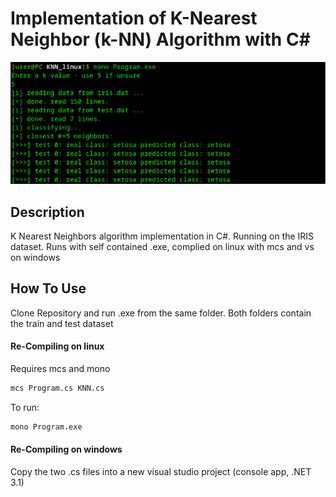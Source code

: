 # Implementation of K-Nearest Neighbor (k-NN) Algorithm with C#

![Project Image](/screencap.png)

## Description

K Nearest Neighbors algorithm implementation in C#. Running on the IRIS dataset. Runs with self contained .exe, complied on linux with mcs and vs on windows

## How To Use
Clone Repository and run .exe from the same folder. Both folders contain the train and test dataset

#### Re-Compiling on linux
Requires mcs and mono 

```bash
mcs Program.cs KNN.cs 
```
To run:
```bash
mono Program.exe
```

#### Re-Compiling on windows
Copy the two .cs files into a new visual studio project (console app, .NET 3.1) 
